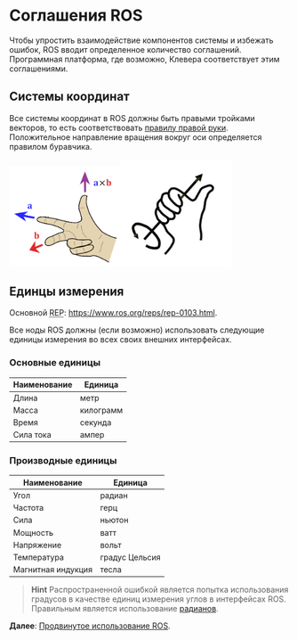 # Соглашения ROS

Чтобы упростить взаимодействие компонентов системы и избежать ошибок, ROS вводит определенное количество соглашений. Программная платформа, где возможно, Клевера соответствует этим соглашениями.

## Системы координат

Все системы координат в ROS должны быть правыми тройками векторов, то есть соответствовать [правилу правой руки](https://ru.wikipedia.org/wiki/Правило_буравчика). Положительное направление вращения вокруг оси определяется правилом буравчика.

<img src="../assets/right-hand-rule.svg" width=200><img src="../assets/right-hand-rotate.png" width=200>

## Единцы измерения

Основной <abbr title="ROS Enhancement Proposals, предложение по улучшению ROS">REP</abbr>: https://www.ros.org/reps/rep-0103.html.

Все ноды ROS должны (если возможно) использовать следующие единицы измерения во всех своих внешних интерфейсах.

### Основные единицы

|Наименование|Единица|
|------------|-------|
|Длина|метр|
|Масса|килограмм|
|Время|секунда|
|Сила тока|ампер|

### Производные единицы

|Наименование|Единица|
|------------|-------|
|Угол|радиан|
|Частота|герц|
|Сила|ньютон|
|Мощность|ватт|
|Напряжение|вольт|
|Температура|градус Цельсия|
|Магнитная индукция|тесла|

> **Hint** Распространенной ошибкой является попытка использования градусов в качестве единиц измерения углов в интерфейсах ROS. Правильным является использование [радианов](https://ru.wikipedia.org/wiki/Радиан).

**Далее**: [Продвинутое использование ROS](ros_advanced.md).
